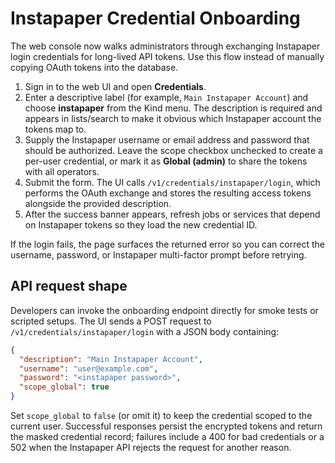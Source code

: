 # Instapaper Credential Onboarding

The web console now walks administrators through exchanging Instapaper login credentials for long-lived API tokens. Use this flow instead of manually copying OAuth tokens into the database.

1. Sign in to the web UI and open **Credentials**.
2. Enter a descriptive label (for example, `Main Instapaper Account`) and choose **instapaper** from the Kind menu. The description is required and appears in lists/search to make it obvious which Instapaper account the tokens map to.
3. Supply the Instapaper username or email address and password that should be authorized. Leave the scope checkbox unchecked to create a per-user credential, or mark it as **Global (admin)** to share the tokens with all operators.
4. Submit the form. The UI calls `/v1/credentials/instapaper/login`, which performs the OAuth exchange and stores the resulting access tokens alongside the provided description.
5. After the success banner appears, refresh jobs or services that depend on Instapaper tokens so they load the new credential ID.

If the login fails, the page surfaces the returned error so you can correct the username, password, or Instapaper multi-factor prompt before retrying.

## API request shape

Developers can invoke the onboarding endpoint directly for smoke tests or scripted setups. The UI sends a POST request to `/v1/credentials/instapaper/login` with a JSON body containing:

```json
{
  "description": "Main Instapaper Account",
  "username": "user@example.com",
  "password": "<instapaper password>",
  "scope_global": true
}
```

Set `scope_global` to `false` (or omit it) to keep the credential scoped to the current user. Successful responses persist the encrypted tokens and return the masked credential record; failures include a 400 for bad credentials or a 502 when the Instapaper API rejects the request for another reason.
